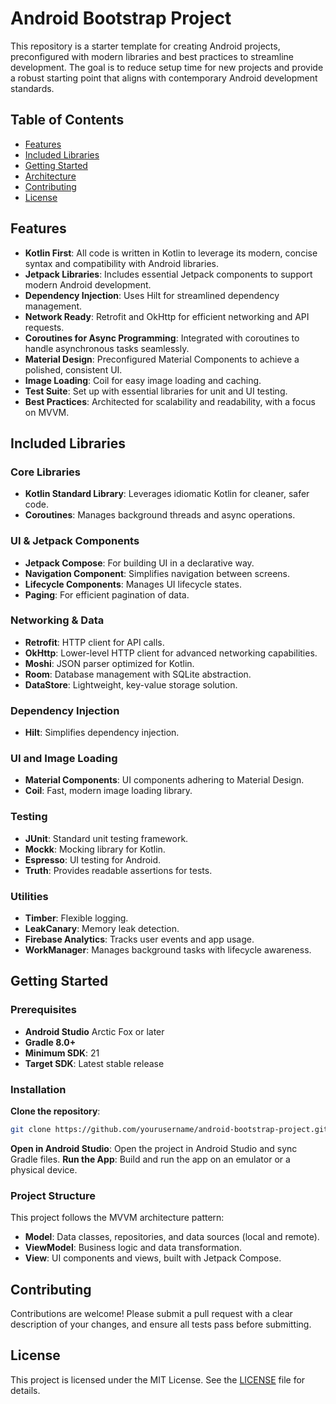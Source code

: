# Android Bootstrap Project
This repository is a starter template for creating Android projects, preconfigured with modern libraries and best practices to streamline development. The goal is to reduce setup time for new projects and provide a robust starting point that aligns with contemporary Android development standards.
## Table of Contents
- [Features](#features)
- [Included Libraries](#included-libraries)
- [Getting Started](#getting-started)
- [Architecture](#architecture)
- [Contributing](#contributing)
- [License](#license)
## Features
- **Kotlin First**: All code is written in Kotlin to leverage its modern, concise syntax and compatibility with Android libraries.
- **Jetpack Libraries**: Includes essential Jetpack components to support modern Android development.
- **Dependency Injection**: Uses Hilt for streamlined dependency management.
- **Network Ready**: Retrofit and OkHttp for efficient networking and API requests.
- **Coroutines for Async Programming**: Integrated with coroutines to handle asynchronous tasks seamlessly.
- **Material Design**: Preconfigured Material Components to achieve a polished, consistent UI.
- **Image Loading**: Coil for easy image loading and caching.
- **Test Suite**: Set up with essential libraries for unit and UI testing.
- **Best Practices**: Architected for scalability and readability, with a focus on MVVM.
## Included Libraries
### Core Libraries
- **Kotlin Standard Library**: Leverages idiomatic Kotlin for cleaner, safer code.
- **Coroutines**: Manages background threads and async operations.
### UI & Jetpack Components
- **Jetpack Compose**: For building UI in a declarative way.
- **Navigation Component**: Simplifies navigation between screens.
- **Lifecycle Components**: Manages UI lifecycle states.
- **Paging**: For efficient pagination of data.
### Networking & Data
- **Retrofit**: HTTP client for API calls.
- **OkHttp**: Lower-level HTTP client for advanced networking capabilities.
- **Moshi**: JSON parser optimized for Kotlin.
- **Room**: Database management with SQLite abstraction.
- **DataStore**: Lightweight, key-value storage solution.
### Dependency Injection
- **Hilt**: Simplifies dependency injection.
### UI and Image Loading
- **Material Components**: UI components adhering to Material Design.
- **Coil**: Fast, modern image loading library.
### Testing
- **JUnit**: Standard unit testing framework.
- **Mockk**: Mocking library for Kotlin.
- **Espresso**: UI testing for Android.
- **Truth**: Provides readable assertions for tests.
### Utilities
- **Timber**: Flexible logging.
- **LeakCanary**: Memory leak detection.
- **Firebase Analytics**: Tracks user events and app usage.
- **WorkManager**: Manages background tasks with lifecycle awareness.
## Getting Started
### Prerequisites
- **Android Studio** Arctic Fox or later
- **Gradle 8.0+**
- **Minimum SDK**: 21
- **Target SDK**: Latest stable release
### Installation
**Clone the repository**:
   ```bash
   git clone https://github.com/yourusername/android-bootstrap-project.git
   ```
**Open in Android Studio**:
Open the project in Android Studio and sync Gradle files.
**Run the App**:
Build and run the app on an emulator or a physical device.
### Project Structure
This project follows the MVVM architecture pattern:
- **Model**: Data classes, repositories, and data sources (local and remote).
- **ViewModel**: Business logic and data transformation.
- **View**: UI components and views, built with Jetpack Compose.
## Contributing
Contributions are welcome! Please submit a pull request with a clear description of your changes, and ensure all tests pass before submitting.
## License
This project is licensed under the MIT License. See the [LICENSE](LICENSE) file for details.
